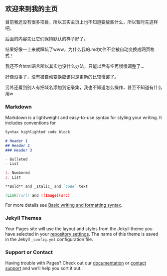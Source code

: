 ## 欢迎来到我的主页

目前我还没有很多项目，所以其实主页上也不知道要放些什么，所以暂时先这样吧。

后面的内容先让它们保持默认的样子好了。

结果好像一上来就踩坑了www，为什么我的.md文件不会被自动变换成网页格式！

我还不会html语言所以其实也没什么办法，只能以后有空再慢慢调整了...

好像没事了，没有被自动变换应该只是更新的比较慢罢了。

另外还看到别人有把域名添加到记录集，我也不知道怎么操作，甚至不知道有什么用w

### Markdown

Markdown is a lightweight and easy-to-use syntax for styling your writing. It includes conventions for

```markdown
Syntax highlighted code block

# Header 1
## Header 2
### Header 3

- Bulleted
- List

1. Numbered
2. List

**Bold** and _Italic_ and `Code` text

[Link](url) and ![Image](src)
```

For more details see [Basic writing and formatting syntax](https://docs.github.com/en/github/writing-on-github/getting-started-with-writing-and-formatting-on-github/basic-writing-and-formatting-syntax).

### Jekyll Themes

Your Pages site will use the layout and styles from the Jekyll theme you have selected in your [repository settings](https://github.com/PinkTheDemon/PinkTheDemon.github.io/settings/pages). The name of this theme is saved in the Jekyll `_config.yml` configuration file.

### Support or Contact

Having trouble with Pages? Check out our [documentation](https://docs.github.com/categories/github-pages-basics/) or [contact support](https://support.github.com/contact) and we’ll help you sort it out.
